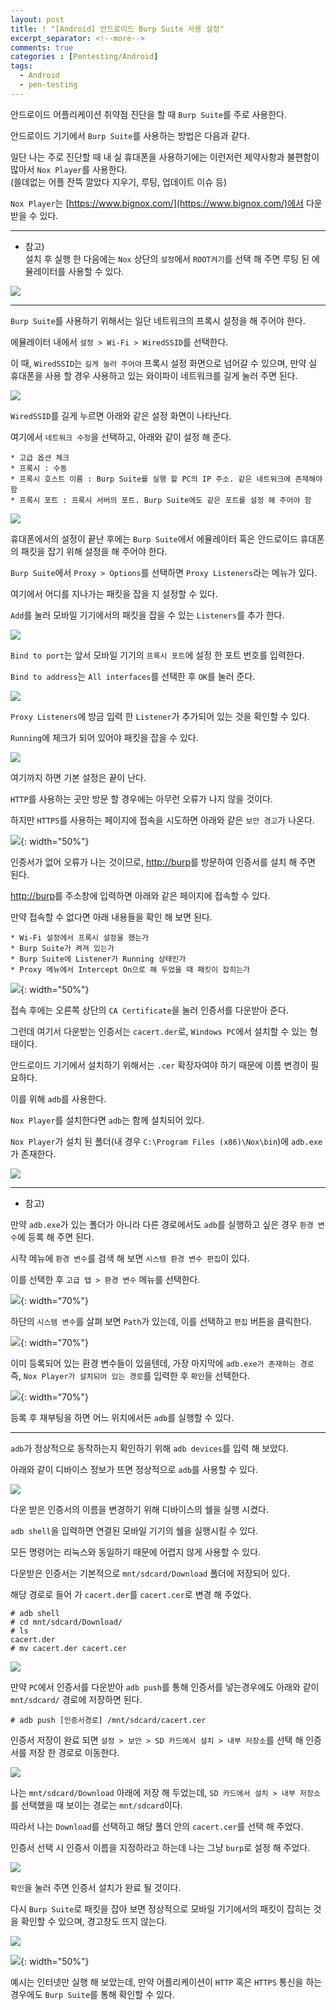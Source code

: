 ```yaml
---
layout: post
title: ! "[Android] 안드로이드 Burp Suite 사용 설정"
excerpt_separator: <!--more-->
comments: true
categories : [Pentesting/Android]
tags:
  - Android
  - pen-testing
---
```


안드로이드 어플리케이션 취약점 진단을 할 때 `Burp Suite`를 주로 사용한다.  

안드로이드 기기에서 `Burp Suite`를 사용하는 방법은 다음과 같다.  

<!--more-->

일단 나는 주로 진단할 때 내 실 휴대폰을 사용하기에는 이런저런 제약사항과 불편함이 많아서 `Nox Player`를 사용한다.  
(쓸데없는 어플 잔뜩 깔았다 지우기, 루팅, 업데이트 이슈 등)  

`Nox Player`는 [https://www.bignox.com/](https://www.bignox.com/)에서 다운받을 수 있다.  

---  

* 참고)  
설치 후 실행 한 다음에는 `Nox` 상단의 `설정`에서 `ROOT켜기`를 선택 해 주면 루팅 된 에뮬레이터를 사용할 수 있다.  

![](/images/pen-testing/android/burp_setting/burp_setting_01.png)  

---  

`Burp Suite`를 사용하기 위해서는 일단 네트워크의 프록시 설정을 해 주어야 한다.  

에뮬레이터 내에서 `설정 > Wi-Fi > WiredSSID`를 선택한다.  

이 때, `WiredSSID`는 `길게 눌러 주어야` 프록시 설정 화면으로 넘어갈 수 있으며, 만약 실 휴대폰을 사용 할 경우 사용하고 있는 와이파이 네트워크를 길게 눌러 주면 된다.  

![](/images/pen-testing/android/burp_setting/burp_setting_02.png)  

`WiredSSID`를 길게 누르면 아래와 같은 설정 화면이 나타난다.  

여기에서 `네트워크 수정`을 선택하고, 아래와 같이 설정 해 준다.  

```
* 고급 옵션 체크
* 프록시 : 수동
* 프록시 호스트 이름 : Burp Suite를 실행 할 PC의 IP 주소. 같은 네트워크에 존재해야 함
* 프록시 포트 : 프록시 서버의 포트. Burp Suite에도 같은 포트를 설정 해 주어야 함
```

![](/images/pen-testing/android/burp_setting/burp_setting_03.png)  

휴대폰에서의 설정이 끝난 후에는 `Burp Suite`에서 에뮬레이터 혹은 안드로이드 휴대폰의 패킷을 잡기 위해 설정을 해 주어야 한다.  

`Burp Suite`에서 `Proxy > Options`를 선택하면 `Proxy Listeners`라는 메뉴가 있다.  

여기에서 어디를 지나가는 패킷을 잡을 지 설정할 수 있다.  

`Add`를 눌러 모바일 기기에서의 패킷을 잡을 수 있는 `Listeners`를 추가 한다.  

![](/images/pen-testing/android/burp_setting/burp_setting_04.png)  

`Bind to port`는 앞서 모바일 기기의 `프록시 포트`에 설정 한 포트 번호를 입력한다.  

`Bind to address`는 `All interfaces`를 선택한 후 `OK`를 눌러 준다.  

![](/images/pen-testing/android/burp_setting/burp_setting_05.png)  

`Proxy Listeners`에 방금 입력 한 `Listener`가 추가되어 있는 것을 확인할 수 있다.  

`Running`에 체크가 되어 있어야 패킷을 잡을 수 있다.  

![](/images/pen-testing/android/burp_setting/burp_setting_06.png)  

여기까지 하면 기본 설정은 끝이 난다.  

`HTTP`를 사용하는 곳만 방문 할 경우에는 아무런 오류가 나지 않을 것이다.  

하지만 `HTTPS`를 사용하는 페이지에 접속을 시도하면 아래와 같은 `보안 경고`가 나온다.  

![](/images/pen-testing/android/burp_setting/burp_setting_07.png){: width="50%"}  

인증서가 없어 오류가 나는 것이므로, [http://burp](http://burp)를 방문하여 인증서를 설치 해 주면 된다.  

[http://burp](http://burp)를 주소창에 입력하면 아래와 같은 페이지에 접속할 수 있다.  

만약 접속할 수 없다면 아래 내용들을 확인 해 보면 된다.  

```
* Wi-Fi 설정에서 프록시 설정을 했는가
* Burp Suite가 켜져 있는가
* Burp Suite에 Listener가 Running 상태인가
* Proxy 메뉴에서 Intercept On으로 해 두었을 때 패킷이 잡히는가
```

![](/images/pen-testing/android/burp_setting/burp_setting_08.png){: width="50%"}  

접속 후에는 오른쪽 상단의 `CA Certificate`을 눌러 인증서를 다운받아 준다.  

그런데 여기서 다운받는 인증서는 `cacert.der`로, `Windows PC`에서 설치할 수 있는 형태이다.  

안드로이드 기기에서 설치하기 위해서는 `.cer` 확장자여야 하기 때문에 이름 변경이 필요하다.  

이를 위해 `adb`를 사용한다.  

`Nox Player`를 설치한다면 `adb`는 함께 설치되어 있다.  

`Nox Player`가 설치 된 폴더(내 경우 `C:\Program Files (x86)\Nox\bin`)에 `adb.exe`가 존재한다.  

![](/images/pen-testing/android/burp_setting/burp_setting_09.png)  

---  

* 참고)

만약 `adb.exe`가 있는 폴더가 아니라 다른 경로에서도 `adb`를 실행하고 싶은 경우 `환경 변수`에 등록 해 주면 된다.  

시작 메뉴에 `환경 변수`를 검색 해 보면 `시스템 환경 변수 편집`이 있다.  

이를 선택한 후 `고급 탭 > 환경 변수` 메뉴를 선택한다.  

![](/images/pen-testing/android/burp_setting/burp_setting_10.png){: width="70%"}  

하단의 `시스템 변수`를 살펴 보면 `Path`가 있는데, 이를 선택하고 `편집` 버튼을 클릭한다.  

![](/images/pen-testing/android/burp_setting/burp_setting_11.png){: width="70%"}  

이미 등록되어 있는 환경 변수들이 있을텐데, 가장 마지막에 `adb.exe가 존재하는 경로` 즉, `Nox Player가 설치되어 있는 경로`를 입력한 후 `확인`을 선택한다.  

![](/images/pen-testing/android/burp_setting/burp_setting_12.png){: width="70%"}  

등록 후 재부팅을 하면 어느 위치에서든 `adb`를 실행할 수 있다.  

---  

`adb`가 정상적으로 동작하는지 확인하기 위해 `adb devices`를 입력 해 보았다.  

아래와 같이 디바이스 정보가 뜨면 정상적으로 `adb`를 사용할 수 있다.  

![](/images/pen-testing/android/burp_setting/burp_setting_13.png)  

다운 받은 인증서의 이름을 변경하기 위해 디바이스의 쉘을 실행 시켰다.  

`adb shell`을 입력하면 연결된 모바일 기기의 쉘을 실행시킬 수 있다.  

모든 명령어는 리눅스와 동일하기 때문에 어렵지 않게 사용할 수 있다.  

다운받은 인증서는 기본적으로 `mnt/sdcard/Download` 폴더에 저장되어 있다.  

해당 경로로 들어 가 `cacert.der`를 `cacert.cer`로 변경 해 주었다.  

```
# adb shell
# cd mnt/sdcard/Download/
# ls
cacert.der
# mv cacert.der cacert.cer
```

![](/images/pen-testing/android/burp_setting/burp_setting_14.png)  

만약 `PC`에서 인증서를 다운받아 `adb push`를 통해 인증서를 넣는경우에도 아래와 같이 `mnt/sdcard/` 경로에 저장하면 된다.  

```
# adb push [인증서경로] /mnt/sdcard/cacert.cer
```

인증서 저장이 완료 되면 `설정 > 보안 > SD 카드에서 설치 > 내부 저장소`를 선택 해 인증서를 저장 한 경로로 이동한다.  

![](/images/pen-testing/android/burp_setting/burp_setting_15.png)  

나는 `mnt/sdcard/Download` 아래에 저장 해 두었는데, `SD 카드에서 설치 > 내부 저장소`를 선택했을 때 보이는 경로는 `mnt/sdcard`이다.  

따라서 나는 `Download`를 선택하고 해당 폴더 안의 `cacert.cer`를 선택 해 주었다.  

인증서 선택 시 인증서 이름을 지정하라고 하는데 나는 그냥 `burp`로 설정 해 주었다.  

![](/images/pen-testing/android/burp_setting/burp_setting_16.png)  

`확인`을 눌러 주면 인증서 설치가 완료 될 것이다.  

다시 `Burp Suite`로 패킷을 잡아 보면 정상적으로 모바일 기기에서의 패킷이 잡히는 것을 확인할 수 있으며, 경고창도 뜨지 않는다.  

![](/images/pen-testing/android/burp_setting/burp_setting_17.png)  

![](/images/pen-testing/android/burp_setting/burp_setting_18.png){: width="50%"}  

예시는 인터넷만 실행 해 보았는데, 만약 어플리케이션이 `HTTP` 혹은 `HTTPS` 통신을 하는 경우에도 `Burp Suite`를 통해 확인할 수 있다.  

